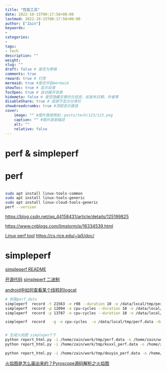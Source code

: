 ```yaml
---
title: "性能工具"
date: 2022-10-15T00:17:58+08:00
lastmod: 2022-10-15T00:17:58+08:00
author: ["Zain"]
keywords: 
- 
categories: 
- 
tags: 
- tech
description: ""
weight:
slug: ""
draft: false # 是否为草稿
comments: true
reward: true # 打赏
mermaid: true #是否开启mermaid
showToc: true # 显示目录
TocOpen: true # 自动展开目录
hidemeta: false # 是否隐藏文章的元信息，如发布日期、作者等
disableShare: true # 底部不显示分享栏
showbreadcrumbs: true #顶部显示路径
cover:
    image: "" #图片路径例如：posts/tech/123/123.png
    caption: "" #图片底部描述
    alt: ""
    relative: false
---
```







# perf & simpleperf

# perf

```sh

sudo apt install linux-tools-common
sudo apt install linux-tools-generic
sudo apt install linux-cloud-tools-generic 
perf --version
```


https://blog.csdn.net/qq_44158431/article/details/125199825


https://www.cnblogs.com/limstorm/p/16334539.html


[Linux perf tool](https://cs.rice.edu/~la5/doc/perf-doc/)
https://cs.rice.edu/~la5/doc/


# simpleperf


[simpleperf README](https://android.googlesource.com/platform/system/extras/+/master/simpleperf/doc/README.md)

[开源代码](https://android.googlesource.com/platform/system/extras/+/master/simpleperf/)
[simpleperf 二进制](https://android.googlesource.com/platform/system/extras/+/master/simpleperf/scripts/bin/)



[android中如何查看某个线程的logcat](http://ee.mweda.com/rd/256097.html)

```sh
# 抓取perf.data
simpleperf  record -t 21563 -e r08 --duration 10 -o /data/local/tmp/perf.data 
simpleperf  record -p 12094 -e cpu-cycles --duration 10 -o /data/local/tmp/perf.data
simpleperf  record -p 13787 -e cpu-cycles --duration 10 -o /data/local/tmp/perf.data -call-graph fp

simpleperf  record   -g -e cpu-cycles  -o /data/local/tmp/perf.data -duration 10 --app com.happyelements.AndroidAnimal


# 生成火焰图 simpleperf下
python report_html.py -i /home/zain/work/tmp/perf.data -o /home/zain/work/tmp/perf_data.html --ndk /home/zain/tool/android-ndk-r25c
python report_html.py -i /home/zain/work/tmp/kxxxl_perf.data -o /home/zain/work/tmp/kxxxl_perf.html --ndk /home/zain/tool/android-ndk-r25c

python report_html.py -i /home/zain/work/tmp/douyin_perf.data -o /home/zain/work/tmp/douyin_perf.html --ndk /home/zain/tool/android-ndk-r25c
```



[火焰图是怎么画出来的？Pyroscope源码解析之火焰图](https://zhuanlan.zhihu.com/p/630626667)

